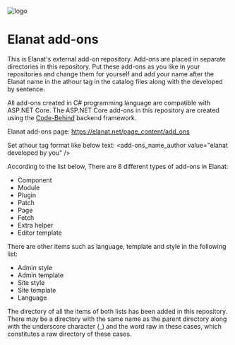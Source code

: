 ![logo](https://github.com/elanatframework/Elanat_add-ons/assets/111444759/aa99aa99-ed36-46a2-88f1-d7ad1a5be5df)
# Elanat add-ons
This is Elanat's external add-on repository. Add-ons are placed in separate directories in this repository. Put these add-ons as you like in your repositories and change them for yourself and add your name after the Elanat name in the athour tag in the catalog files along with the developed by sentence.

All add-ons created in C# programming language are compatible with ASP.NET Core. The ASP.NET Core add-ons in this repository are created using the [Code-Behind](https://github.com/elanatframework/Code_behind) backend framework.

Elanat add-ons page:
https://elanat.net/page_content/add_ons

Set athour tag format like below text:
<add-ons_name_author value="elanat developed by you" />

According to the list below, There are 8 different types of add-ons in Elanat:

 - Component
 - Module
 - Plugin
 - Patch
 - Page
 - Fetch
 - Extra helper
 - Editor template

There are other items such as language, template and style in the following list:

 - Admin style
 - Admin template
 - Site style
 - Site template
 - Language

The directory of all the items of both lists has been added in this repository. There may be a directory with the same name as the parent directory along with the underscore character (_) and the word raw in these cases, which constitutes a raw directory of these cases.
